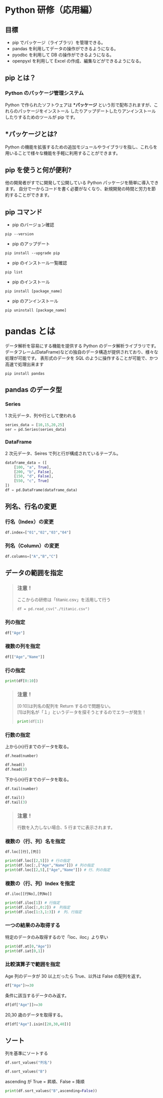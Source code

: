# Python 研修（応用編）

## 目標

- pip でパッケージ（ライブラリ）を管理できる。
- pandas を利用してデータの操作ができるようになる。
- pyodbc を利用して DB の操作ができるようになる。
- openpyxl を利用して Excel の作成、編集などができるようになる。

## pip とは？

### Python のパッケージ管理システム

Python で作られたソフトウェアは **\*パッケージ** という形で配布されますが、これらのパッケージをインストール したりアップデートしたりアンインストールしたりするためのツールが pip です。

## \*パッケージとは?

Python の機能を拡張するための追加モジュールやライブラリを指し、これらを用いることで様々な機能を手軽に利用することができます。

## pip を使うと何が便利?

他の開発者がすでに開発して公開している Python パッケージを簡単に導入できます。 自分で一からコードを書く必要がなくなり、新規開発の時間と労力を節約することができます。

## pip コマンド

- pip のバージョン確認

```
pip --version
```

- pip のアップデート

```
pip install --upgrade pip
```

- pip のインストール一覧確認

```
pip list
```

- pip のインストール

```
pip install [package_name]
```

- pip のアンインストール

```
pip uninstall [package_name]
```

# pandas とは

データ解析を容易にする機能を提供する Python のデータ解析ライブラリです。
データフレーム(DataFrame)などの独自のデータ構造が提供されており、様々な処理が可能です。
表形式のデータを SQL のように操作することが可能で、かつ高速で処理出来ます

```
pip install pandas
```

## pandas のデータ型

### Series

1 次元データ、列や行として使われる

```python
series_data = [10,15,20,25]
ser = pd.Series(series_data)
```

### DataFrame

2 次元データ、Seires で列と行が構成されているテーブル。

```python
dataframe_data = ([
    [100, "a", True],
    [200, "b", False],
    [150, "d", False],
    [550, "c", True]
])
df = pd.DataFrame(dataframe_data)
```

## 列名、行名の変更

### 行名（Index）の変更

```python
df.index=["01","02","03","04"]
```

### 列名（Column）の変更

```python
df.columns=["A","B","C"]
```

## データの範囲を指定

> ### 注意！
>
> ここからの研修は「titanic.csv」を活用して行う
>
> ```
> df = pd.read_csv("./titanic.csv")
> ```

### 列の指定

```python
df["Age"]
```

### 複数の列を指定

```python
df[["Age","Name"]]
```

### 行の指定

```python
print(df[0:10])
```

> ### 注意！
>
> [0:10]は列名の配列を Return するので問題ない。  
> [1]は列名が「１」というデータを探そうとするのでエラーが発生！
>
> ```python
> print(df[1])
> ```

### 行数の指定

上から{n}行までのデータを取る。

```python
df.head(number)
```

```python
df.head()
df.head(3)
```

下から{n}行までのデータを取る。

```python
df.tail(number)
```

```python
df.tail()
df.tail(3)
```

> ### 注意！
>
> 行数を入力しない場合、5 行までに表示されます。

### 複数の（行、列）名を指定

```python
df.loc[[行],[列]]
```

```python
print(df.loc[[2,5]]) # 行の指定
print(df.loc[:,["Age","Name"]]) # 列の指定
print(df.loc[[2,5],["Age","Name"]]) # 行、列の指定
```

### 複数の（行、列）Index を指定

```python
df.iloc[[行No],[列No]]
```

```python
print(df.iloc[1]) # 行指定
print(df.iloc[:,0:2]) #　列指定
print(df.iloc[1:3,1:3]) #　列、行指定
```

### 一つの結果のみ取得する

特定のデータのみ取得するので「loc、iloc」より早い

```python
print(df.at[0,"Age"])
print(df.iat[0,1])
```

### 比較演算子で範囲を指定

Age 列のデータが 30 以上だったら True、以外は False の配列を返す。

```python
df["Age"]>=30
```

条件に該当するデータのみ返す。

```python
df[df["Age"]]>=30
```

20,30 歳のデータを取得する。

```python
df[df["Age"].isin([20,30,40])]
```

## ソート

列を基準にソートする

```python
df.sort_values("列名")
```

```python
df.sort_values("B")
```

ascending が True = 昇順、False = 降順

```python
print(df.sort_values("B",ascending=False))
```
